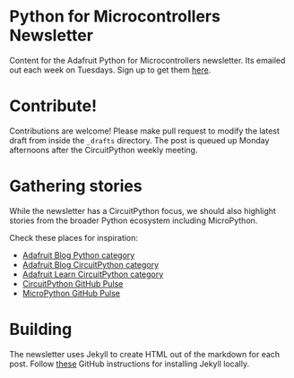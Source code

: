 # Python for Microcontrollers Newsletter

Content for the Adafruit Python for Microcontrollers newsletter. Its emailed out each week on
Tuesdays. Sign up to get them [here](https://www.adafruitdaily.com/).

# Contribute!
Contributions are welcome! Please make pull request to modify the latest draft from
inside the `_drafts` directory. The post is queued up Monday afternoons after the
CircuitPython weekly meeting.

# Gathering stories
While the newsletter has a CircuitPython focus, we should also highlight stories from the broader
Python ecosystem including MicroPython.

Check these places for inspiration:

 * [Adafruit Blog Python category](https://blog.adafruit.com/category/python/)
 * [Adafruit Blog CircuitPython category](https://blog.adafruit.com/category/circuitpython/)
 * [Adafruit Learn CircuitPython category](https://learn.adafruit.com/category/micropython-slash-circuitpython)
 * [CircuitPython GitHub Pulse](https://github.com/adafruit/circuitpython/pulse)
 * [MicroPython GitHub Pulse](https://github.com/micropython/micropython/pulse)

# Building
The newsletter uses Jekyll to create HTML out of the markdown for each post. Follow
[these](https://help.github.com/articles/setting-up-your-github-pages-site-locally-with-jekyll/)
GitHub instructions for installing Jekyll locally.
